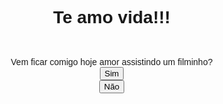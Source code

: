 # Te amo vida!!!

<html>
<head>
<style>
  body {
    display: flex;
    flex-direction: column;
    justify-content: center;
    align-items: center;
    height: 100vh;
    margin: 0;
    font-family: Arial, sans-serif;
  }

  #message {
    font-size: 24px;
    text-align: center;
    margin-bottom: 20px;
  }

  .button {
    padding: 10px 20px;
    background-color: #3498db;
    color: white;
    border: none;
    cursor: pointer;
    transition: 0.3s;
  }

  .button:hover {
    background-color: #2980b9;
  }
</style>
</head>
<body>
<div id="message">Vem ficar comigo hoje amor assistindo um filminho?</div>
<button class="button" onclick="showResponse('Sim')">Sim</button>
<button class="button" onclick="moveButton()">Não</button>

<script>
function showResponse(response) {
  const messageDiv = document.getElementById('message');
  messageDiv.textContent = response === 'Sim' ? 'Te amo pra poha, me desculpa por favorr!' : 'Awww, pensa melhor 😢';
}

function moveButton() {
  const buttons = document.querySelectorAll('.button');
  buttons.forEach(button => {
    const maxX = window.innerWidth - button.offsetWidth;
    const maxY = window.innerHeight - button.offsetHeight;
    const newX = Math.random() * maxX;
    const newY = Math.random() * maxY;
    button.style.position = 'absolute';
    button.style.left = newX + 'px';
    button.style.top = newY + 'px';
  });
}
</script>
</body>
</html>
